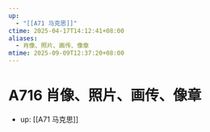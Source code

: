 ```yaml
---
up:
  - "[[A71 马克思]]"
ctime: 2025-04-17T14:12:41+08:00
aliases:
  - 肖像、照片、画传、像章
mtime: 2025-09-09T12:37:20+08:00
---
```


# A716 肖像、照片、画传、像章

- up: [[A71 马克思]]
